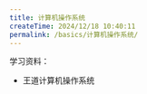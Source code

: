 ```yaml
---
title: 计算机操作系统
createTime: 2024/12/18 10:40:11
permalink: /basics/计算机操作系统/
---
```



学习资料：
- 王道计算机操作系统